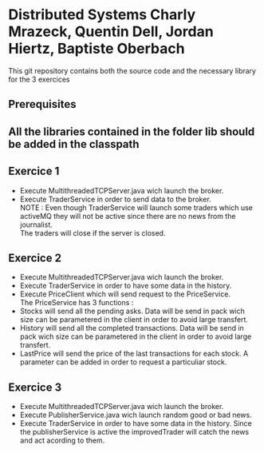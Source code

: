 # Distributed Systems Charly Mrazeck, Quentin Dell, Jordan Hiertz, Baptiste Oberbach

This git repository contains both the source code and the necessary library for the 3 exercices  

## Prerequisites

All the libraries contained in the folder lib should be added in the classpath  
- 

## Exercice 1

- Execute MultithreadedTCPServer.java wich launch the broker. 
- Execute TraderService in order to send data to the broker.  
NOTE : Even though TraderService will launch some traders which use activeMQ they will not be active since there are no news from the journalist.  
The traders will close if the server is closed.  

## Exercice 2

- Execute MultithreadedTCPServer.java wich launch the broker.
- Execute TraderService in order to have some data in the history.
- Execute PriceClient which will send request to the PriceService.       
The PriceService has 3 functions :   
 - Stocks will send all the pending asks. Data will be send in pack wich size can be parametered in the client in order to avoid  large transfert.
 - History will send all the completed transactions. Data will be send in pack wich size can be parametered in the client in order to avoid  large transfert.
 - LastPrice will send the price of the last transactions for each stock. A parameter can be added in order to request a particuliar stock.


## Exercice 3

- Execute MultithreadedTCPServer.java wich launch the broker.
- Execute PublisherService.java wich launch random good or bad news. 
- Execute TraderService in order to have some data in the history. Since the publisherService is active the improvedTrader will catch the news and act acording to them.
